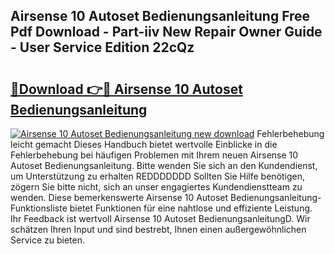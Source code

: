 ## Airsense 10 Autoset Bedienungsanleitung Free Pdf Download - Part-iiv New Repair Owner Guide - User Service Edition 22cQz

# <h2><a href="http://df5hwmi.blite.top/?on=Airsense+10+Autoset+Bedienungsanleitung">🔗Download 👉🔴 Airsense 10 Autoset Bedienungsanleitung</a></h2>

[![Airsense 10 Autoset Bedienungsanleitung new download](https://i.imgur.com/lujVjoI.png)](http://df5hwmi.blite.top/?on=Airsense+10+Autoset+Bedienungsanleitung)
Fehlerbehebung leicht gemacht Dieses Handbuch bietet wertvolle Einblicke in die Fehlerbehebung bei häufigen Problemen mit Ihrem neuen Airsense 10 Autoset Bedienungsanleitung. Bitte wenden Sie sich an den Kundendienst, um Unterstützung zu erhalten REDDDDDDD Sollten Sie Hilfe benötigen, zögern Sie bitte nicht, sich an unser engagiertes Kundendienstteam zu wenden. Diese bemerkenswerte Airsense 10 Autoset Bedienungsanleitung-Funktionsliste bietet Funktionen für eine nahtlose und effiziente Leistung. Ihr Feedback ist wertvoll Airsense 10 Autoset BedienungsanleitungD. Wir schätzen Ihren Input und sind bestrebt, Ihnen einen außergewöhnlichen Service zu bieten.
